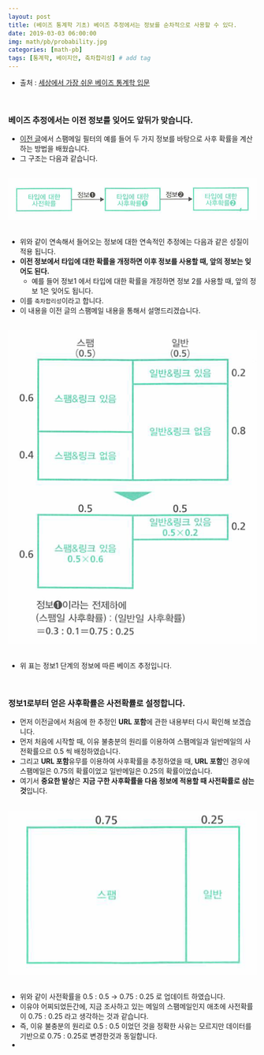 ```yaml
---
layout: post
title: (베이즈 통계학 기초) 베이즈 추정에서는 정보를 순차적으로 사용할 수 있다.
date: 2019-03-03 06:00:00
img: math/pb/probability.jpg
categories: [math-pb] 
tags: [통계학, 베이지안, 축차합리성] # add tag
---
```


+ 출처 : [세상에서 가장 쉬운 베이즈 통계학 입문](https://www.aladin.co.kr/shop/wproduct.aspx?ItemId=103947200)

<br>

### **베이즈 추정에서는 이전 정보를 잊어도 앞뒤가 맞습니다.**

- [이전 글](https://gaussian37.github.io/math-pb-bayes-basic11/)에서 스팸메일 필터의 예를 들어 두 가지 정보를 바탕으로 사후 확률을 계산하는 방법을 배웠습니다.
- 그 구조는 다음과 같습니다.

<br>
<center><img src="../assets/img/math/pb/bayes-basic_12/1.PNG" alt="Drawing" style="width: 800px;"/></center>
<br>

- 위와 같이 연속해서 들어오는 정보에 대한 연속적인 추정에는 다음과 같은 성질이 적용 됩니다.
- **이전 정보에서 타입에 대한 확률을 개정하면 이후 정보를 사용할 때, 앞의 정보는 잊어도 된다.**
    - 예를 들어 정보1 에서 타입에 대한 확률을 개정하면 정보 2를 사용할 때, 앞의 정보 1은 잊어도 됩니다.
- 이를 `축차합리성`이라고 합니다. 
- 이 내용을 이전 글의 스팸메일 내용을 통해서 설명드리겠습니다.

<br>
<center><img src="../assets/img/math/pb/bayes-basic_12/2.PNG" alt="Drawing" style="width: 800px;"/></center>
<br>  
 
- 위 표는 정보1 단계의 정보에 따른 베이즈 추정입니다.

<br>

### **정보1로부터 얻은 사후확률은 사전확률로 설정합니다.**

- 먼저 이전글에서 처음에 한 추정인 **URL 포함**에 관한 내용부터 다시 확인해 보겠습니다.
- 먼저 처음에 시작할 때, 이유 불충분의 원리를 이용하여 스팸메일과 일반메일의 사전확률으르 0.5 씩 배정하였습니다.
- 그리고 **URL 포함**유무를 이용하여 사후확률을 추정하였을 때, **URL 포함**인 경우에 스팸메일은 0.75의 확률이었고 일반메일은 0.25의 확률이었습니다.
- 여기서 **중요한 발상**은 **지금 구한 사후확률을 다음 정보에 적용할 때 사전확률로 삼는 것**입니다.

<br>
<center><img src="../assets/img/math/pb/bayes-basic_12/3.PNG" alt="Drawing" style="width: 800px;"/></center>
<br> 

- 위와 같이 사전확률을 0.5 : 0.5 → 0.75 : 0.25 로 업데이트 하였습니다.
- 이유야 어찌되었든간에, 지금 조사하고 있는 메일의 스팸메일인지 애초에 사전확률이 0.75 : 0.25 라고 생각하는 것과 같습니다.
- 즉, 이유 불충분의 원리로 0.5 : 0.5 이었던 것을 정확한 사유는 모르지만 데이터를 기반으로 0.75 : 0.25로 변경한것과 동일합니다.
- 

